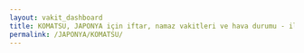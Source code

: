 ```yaml
---
layout: vakit_dashboard
title: KOMATSU, JAPONYA için iftar, namaz vakitleri ve hava durumu - ilçe/eyalet seç
permalink: /JAPONYA/KOMATSU/
---
```


<script type="text/javascript">
  var GLOBAL_COUNTRY = 'JAPONYA';
  var GLOBAL_CITY = 'KOMATSU';
  var GLOBAL_STATE = '';
  var lat = 72;
  var lon = 21;
</script>
